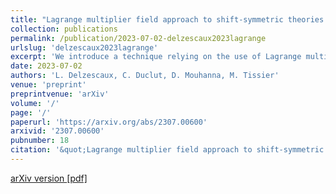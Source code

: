 ```yaml
---
title: "Lagrange multiplier field approach to shift-symmetric theories: the φ^4 derivative theory and the crumpled-to-flat transition of membranes at two-loop order"
collection: publications
permalink: /publication/2023-07-02-delzescaux2023lagrange
urlslug: 'delzescaux2023lagrange'
excerpt: 'We introduce a technique relying on the use of Lagrange multiplier field in order to eliminate explicit field-derivatives that plague the high orders renormalization group treatment of shift-symmetric, derivative, theories. This technique simplifies drastically the computation of fluctuations in such theories. This is illustrated by deriving the two-loop renormalization group equations and the three-loop anomalous dimension of the φ4 derivative theory in D=4−ϵ, which is also relevant to describe the crumpled-to-flat transition of polymerized membranes. Some features of this transition are provided. '
date: 2023-07-02
authors: 'L. Delzescaux, C. Duclut, D. Mouhanna, M. Tissier'
venue: 'preprint'
preprintvenue: 'arXiv'
volume: '/'
page: '/'
paperurl: 'https://arxiv.org/abs/2307.00600'
arxivid: '2307.00600'
pubnumber: 18
citation: '&quot;Lagrange multiplier field approach to shift-symmetric theories: the φ^4 derivative theory and the crumpled-to-flat transition of membranes at two-loop order&quot;, L. Delzescaux, C. Duclut, D. Mouhanna, M. Tissier, <i>arXiv:2307.00600</i> (2023).'
---
```

[arXiv version <i class="fa fa-external-link-alt fa-xs" aria-hidden="true"></i>](https://arxiv.org/abs/2307.00600)
[[pdf] <i class="fa fa-download fa-xs" aria-hidden="true"></i>](http://charlieduclut.github.io/files/delzescaux2023lagrange.pdf)
<br/>
